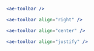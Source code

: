 ```jsx
  <ae-toolbar />
``` 


```jsx
  <ae-toolbar align="right" />
``` 

```jsx
  <ae-toolbar align="center" />
``` 

```jsx
  <ae-toolbar align="justify" />
``` 

